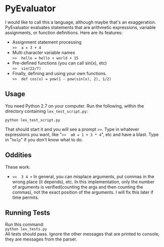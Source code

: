 # PyEvaluator
I would like to call this a language, although maybe that's an exaggeration. PyEvaluator evaluates statements that are arithmetic expressions, variable assignments, or function definitions. Here are its features:    

* Assignment statement processing  
```>>  a = 3 + 4```
* Multi character variable names  
```>>  hello = hello + world + 15```
* Pre-defined functions (you can call sin(x), etc)  
```>>  sin(22/7)```
* Finally, defining and using your own functions.  
```>>  def cos(x) = pow(1 - pow(sin(x), 2), 1/2)```  

## Usage
You need Python 2.7 on your computer. Run the following, within the directory containing ```lex_test_script.py```:  
```
python lex_test_script.py
```  
That should start it and you will see a prompt ```>>```. Type in whatever expressions you want, like "```>>  a0 = 1 + 3 * 4```", etc and have a blast. Type in "```help```" if you don't know what to do.

## Oddities
These work:  
* ```>>  3 4 +```
In general, you can misplace arguments, put commas in the wrong place (it depends), etc. In this implementation, only the number of arguments is verified(counting the args and then counting the commas), not the exact position of the arguments. I will fix
this later if time permits.

## Running Tests
Run this command:  
```python lex_tests.py```   
All tests should pass. Ignore the other messages that are printed to console, they are messages from the parser.
